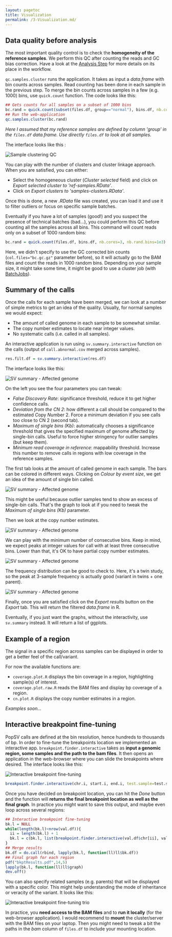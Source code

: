 ```yaml
---
layout: pagetoc
title: Visualization
permalink: /3-Visualization.md/
---
```


## Data quality before analysis

The most important quality control is to check the **homogeneity of the reference samples**. We perform this QC after counting the reads and GC bias correction. Have a look at the [Analysis Step](1-BasicWorkflow.md) for more details on its place in the workflow.

`qc.samples.cluster` runs the application. It takes as input a *data.frame* with bin counts across samples. Read counting has been done in each sample in the previous step. To merge the bin counts across samples in a few (e.g. 1000) bins, use `quick.count` function. The code looks like this:

```r
## Gets counts for all samples on a subset of 1000 bins
bc.rand = quick.count(subset(files.df, group=="normal"), bins.df, nb.cores=3, col.files="bc.gc.gz", nb.rand.bins=1e3)
## Run the web-application
qc.samples.cluster(bc.rand) 
```

*Here I assumed that my reference samples are defined by column 'group' in the `files.df` data.frame. Use directly `files.df` to look at all samples.*

The interface looks like this :

![Sample clustering QC](public/qcClustApp.png)

You can play with the number of clusters and cluster linkage approach. When you are satisfied, you can either:

+ Select the homogeneous cluster (*Cluster selected* field) and click on *Export selected cluster to 'ref-samples.RData'*.
+ Click on *Export clusters to 'samples-clusters.RData'*.

Once this is done, a new *.RData* file was created, you can load it and use it to filter outliers or focus on specific sample batches. 

Eventually if you have a lot of samples (good!) and you suspect the presence of technical batches (bad...), you could perform this QC before counting all the samples across all bins. This command will count reads only on a subset of 1000 random bins:

```r
bc.rand = quick.count(files.df, bins.df, nb.cores=3, nb.rand.bins=1e3)
```

Here, we didn't specify to use the GC corrected bin counts (`col.files="bc.gc.gz"` parameter before), so it will actually go to the BAM files and count the reads in 1000 random bins. Depending on your sample size, it might take some time, it might be good to use a cluster job (with [BatchJobs](2-ClusterManagement.md)).


## Summary of the calls

Once the calls for each sample have been merged, we can look at a number of simple metrics to get an idea of the quality. Usually, for normal samples we would expect:

+ The amount of called genome in each sample to be somewhat similar.
+ The copy number estimates to locate near integer values.
+ No systematic calls (i.e. called in all samples).

An interactive application is run using `sv.summary.interactive` function on the calls (output of `call.abnormal.cov` merged across samples).

```r
res.filt.df = sv.summary.interactive(res.df)
```

The interface looks like this:

![SV summary - Affected genome](public/svSummaryNb.png)

On the left you see the four parameters you can tweak:

+ *False Discovery Rate*: significance threshold, reduce it to get higher confidence calls.
+ *Deviation from the CN 2*: how different a call should be compared to the estimated *C*opy *N*umber 2. Force a minimum deviation if you see calls too close to CN 2 (second tab).
+ *Maximum of single bins (Kb)*: automatically chooses a significance threshold that gives the specified maximum of genome affected by single-bin calls. Useful to force higher stringency for outlier samples (but keep them).
+ *Minimum read coverage in reference*: mappability threshold. Increase this number to remove calls in regions with low coverage in the reference samples.

The first tab looks at the amount of called genome in each sample. The bars can be colored in different ways. Clicking on *Colour by event size*, we get an idea of the amount of single bin called. 

![SV summary - Affected genome](public/svSummaryNbSize.png)

This might be useful because outlier samples tend to show an excess of single-bin calls. That's the graph to look at if you need to tweak the *Maximum of single bins (Kb)* parameter.

Then we look at the copy number estimates.

![SV summary - Affected genome](public/svSummaryCN.png)

We can play with the minimum number of consecutive bins. Keep in mind, we expect peaks at integer values for call with at least three consecutive bins. Lower than that, it's OK to have partial copy number estimates.

![SV summary - Affected genome](public/svSummaryFreq.png)

The frequency distribution can be good to check to. Here, it's a twin study, so the peak at 3-sample frequency is actually good (variant in twins + one parent). 

![SV summary - Affected genome](public/svSummaryExport.png)

Finally, once you are satisfied click on the *Export results* button on the *Export* tab. This will return the filtered *data.frame* in R.

Eventually, if you just want the graphs, without the interactivity, use `sv.summary` instead. It will return a list of ggplots.

## Example of a region

The signal in a specific region across samples can be displayed in order to get a better feel of the call/variant.

For now the available functions are:

+ `coverage.plot.R` displays the bin coverage in a region, highlighting sample(s) of interest.
+ `coverage.plot.raw.R` reads the BAM files and display bp coverage of a region.
+ `cn.plot.R` displays the copy number estimates in a region.

*Examples soon...*

## Interactive breakpoint fine-tuning

PopSV calls are defined at the bin resolution, hence hundreds to thousands of bp. In order to fine-tune the breakpoints location we implemented an interactive app. `breakpoint.finder.interactive` takes as **input a genomic region, some samples and the path to the bam files**. It then opens an application in the web-browser where you can slide the breakpoints where desired. The interface looks like this:

![Interactive breakpoint fine-tuning](public/bkptInteractive.jpg)


```r
breakpoint.finder.interactive(chr.i, start.i, end.i, test.sample=test.samp, files.df=files.df, ref.samples=ref.samp)
```

Once you have decided on breakpoint location, you can hit the *Done* button and the function will **returns the final breakpoint location as well as the final graph**. In practice you might want to save this output, and maybe even loop across several regions:

```r
## Interactive breakpoint fine-tuning
bk.l = NULL
while(length(bk.l)<nrow(val.df)){
  ii = length(bk.l) + 1
  bk.l = c(bk.l, list(breakpoint.finder.interactive(val.df$chr[ii], val.df$start[ii], val.df$end[ii], val.sample[ii], files.df, ref.samples=controls.samp)))
}
## Merge results
bk.df = do.call(rbind, lapply(bk.l, function(ll)ll$bk.df))
## Final graph for each region
pdf("bkptResults.pdf",14,5)
lapply(bk.l, function(ll)ll$graph)
dev.off()
```

You can also specify related samples (e.g. parents) that will be displayed with a specific color. This might help understanding the mode of inheritance or veracity of the variant. It looks like this:

![Interactive breakpoint fine-tuning trio](public/bkptInteractive-trio.jpg)


In practice, you **need access to the BAM files** and to **run it locally** (for the web-browser application). I would recommend to **mount** the cluster/server with the BAM files on your laptop. Then you might need to tweak a bit the paths in the *bam* column of `files.df` to include your mounting location.
